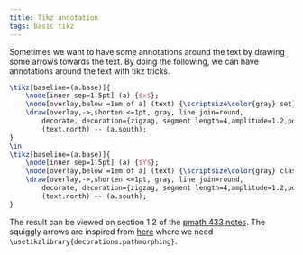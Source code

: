 ```yaml
---
title: Tikz annotation
tags: basic tikz
---
```


Sometimes we want to have some annotations around the text by drawing some arrows towards the text. By doing the following, we can have annotations around the text with tikz tricks.

```latex
\tikz[baseline=(a.base)]{
	\node[inner sep=1.5pt] (a) {$x$};
	\node[overlay,below =1em of a] (text) {\scriptsize\color{gray} set};
	\draw[overlay,->,shorten <=1pt, gray, line join=round, 
        decorate, decoration={zigzag, segment length=4,amplitude=1.2,post=lineto, post length=0.5pt}]
        (text.north) -- (a.south);
}
\in 
\tikz[baseline=(a.base)]{
	\node[inner sep=1.5pt] (a) {$Y$};
	\node[overlay,below =1em of a] (text) {\scriptsize\color{gray} class};
	\draw[overlay,->,shorten <=1pt, gray, line join=round, 
        decorate, decoration={zigzag, segment length=4,amplitude=1.2,post=lineto, post length=0.5pt}]  
        (text.north) -- (a.south);
}
```

The result can be viewed on section 1.2 of the [pmath 433 notes](https://notes.sibeliusp.com/pdfs/1209/pmath433.pdf). The squiggly arrows are inspired from [here](https://tex.stackexchange.com/a/12680) where we need `\usetikzlibrary{decorations.pathmorphing}`.
